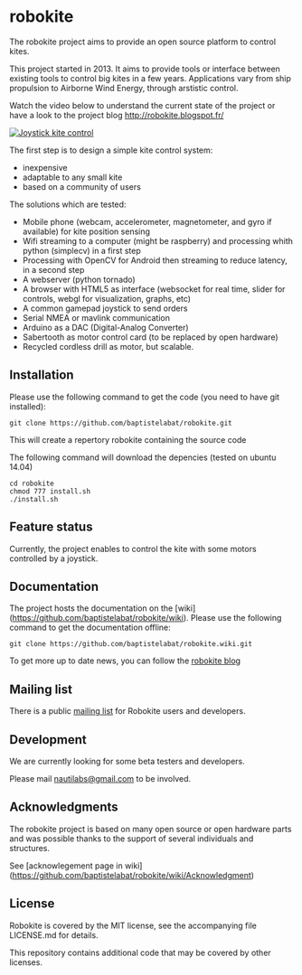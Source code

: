 robokite
========

The robokite project aims to provide an open source platform to control kites.

This project started in 2013. It aims to provide tools or interface between existing tools to control big kites in a few years. Applications vary from ship propulsion to Airborne Wind Energy, through arstistic control.

Watch the video below to understand the current state of the project or have a look to the project blog http://robokite.blogspot.fr/

[![Joystick kite control](http://4.bp.blogspot.com/-ituEgWwpdzA/VHY0rxaLOUI/AAAAAAAAAmY/w92dK0EN41g/s1600/Screenshot%2Bfrom%2B2014-11-26%2B21%3A13%3A43.png)](https://www.youtube.com/watch?v=0MbRyefYqPs&index=1&list=UUa67hFWRqXyehBhyk3YfBnA)


The first step is to design a simple kite control system:

* inexpensive
* adaptable to any small kite
* based on a community of users 

The solutions which are tested:
    
* Mobile phone (webcam, accelerometer, magnetometer, and gyro if available) for kite position sensing
* Wifi streaming to a computer (might be raspberry) and processing whith python (simplecv) in a first step
* Processing with OpenCV for Android then streaming to reduce latency, in a second step
* A webserver (python tornado)
* A browser with HTML5 as interface (websocket for real time, slider for controls, webgl for visualization, graphs, etc)
* A common gamepad joystick to send orders
* Serial NMEA or mavlink communication
* Arduino as a DAC (Digital-Analog Converter)
* Sabertooth as motor control card (to be replaced by open hardware)
* Recycled cordless drill as motor, but scalable.

Installation
------------

Please use the following command to get the code (you need to have git installed):

    git clone https://github.com/baptistelabat/robokite.git

This will create a repertory robokite containing the source code

The following command will download the depencies (tested on ubuntu 14.04)

    cd robokite
    chmod 777 install.sh
    ./install.sh

Feature status
--------------

Currently, the project enables to control the kite with some motors controlled by a joystick.

Documentation
--------------

The project hosts the documentation on the [wiki] (https://github.com/baptistelabat/robokite/wiki). Please use the following command to get the documentation offline:

    git clone https://github.com/baptistelabat/robokite.wiki.git

To get more up to date news, you can follow the [robokite blog](http://robokite.blogspot.fr/) 

Mailing list
------------

There is a public [mailing list](https://groups.google.com/group/robokite)
for Robokite users and developers.


Development
-----------

We are currently looking for some beta testers and developers.

Please mail nautilabs@gmail.com to be involved. 

Acknowledgments
------------

The robokite project is based on many open source or open hardware parts and was possible thanks to the support of several individuals and structures.

See [acknowlegement page in wiki] (https://github.com/baptistelabat/robokite/wiki/Acknowledgment)

License
-------

Robokite is covered by the MIT license, see the accompanying file LICENSE.md for details.

This repository contains additional code that may be covered by other licenses.
